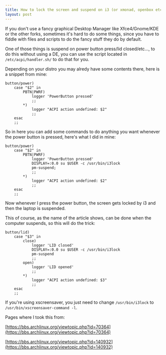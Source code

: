 ```yaml
---
title: How to lock the screen and suspend on i3 (or xmonad, openbox etc...)
layout: post
---
```


If you don't use a fancy graphical Desktop Manager like Xfce4/Gnome/KDE or the
other forks, sometimes it's hard to do some things, since you have to fiddle
with files and scripts to do the fancy stuff they do by default.

One of those things is suspend on power button press/lid closed/etc..., to do
this without using a DE, you can use the script located in
`/etc/acpi/handler.sh/` to do that for you.

Depending on your distro you may alredy have some contents there, here is a
snippet from mine:


    button/power)
        case "$2" in
            PBTN|PWRF)
                logger 'PowerButton pressed'
                ;;
            *)
                logger "ACPI action undefined: $2"
                ;;
        esac
        ;;


So in here you can add some commands to do anything you want whenever the power
button is pressed, here's what I did in mine:


    button/power)
        case "$2" in
            PBTN|PWRF)
                logger 'PowerButton pressed'
                DISPLAY=:0.0 su $USER -c /usr/bin/i3lock
                pm-suspend;
                ;;
            *)
                logger "ACPI action undefined: $2"
                ;;
        esac
        ;;


Now whenever I press the power button, the screen gets locked by i3 and then the
laptop is suspended.

This of course, as the name of the article shows, can be done when the computer
suspends, so this will do the trick:

    button/lid)
        case "$3" in
            close)
                logger 'LID closed'
                DISPLAY=:0.0 su $USER -c /usr/bin/i3lock
                pm-suspend
                ;;
            open)
                logger 'LID opened'
                ;;
            *)
                logger "ACPI action undefined: $3"
                ;;
        esac
        ;;


If you're using xscreensaver, you just need to change `/usr/bin/i3lock` to
 `/usr/bin/xscreensaver-command -l`.

Pages where I took this from:

[https://bbs.archlinux.org/viewtopic.php?id=70364](https://bbs.archlinux.org/viewtopic.php?id=70364)

[https://bbs.archlinux.org/viewtopic.php?id=140932](https://bbs.archlinux.org/viewtopic.php?id=140932)

